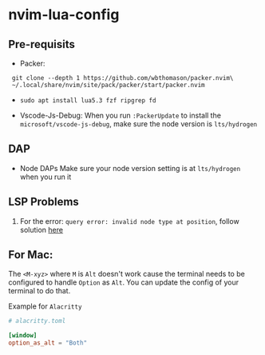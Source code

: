 # nvim-lua-config

## Pre-requisits
- Packer:
```
 git clone --depth 1 https://github.com/wbthomason/packer.nvim\
 ~/.local/share/nvim/site/pack/packer/start/packer.nvim
```

- `sudo apt install lua5.3 fzf ripgrep fd`

- Vscode-Js-Debug:
When you run `:PackerUpdate` to install the `microsoft/vscode-js-debug`, make sure the node version is `lts/hydrogen`

## DAP
- Node DAPs
Make sure your node version setting is at `lts/hydrogen` when you run it

## LSP Problems
1. For the error: `query error: invalid node type at position`, follow solution [here](https://github.com/nvim-treesitter/nvim-treesitter#i-get-query-error-invalid-node-type-at-position)

## For Mac:
The `<M-xyz>` where `M` is `Alt` doesn't work cause the terminal needs to be configured to handle `Option` as `Alt`.
You can update the config of your terminal to do that.

Example for `Alacritty`
```toml
# alacritty.toml

[window]
option_as_alt = "Both"
```
